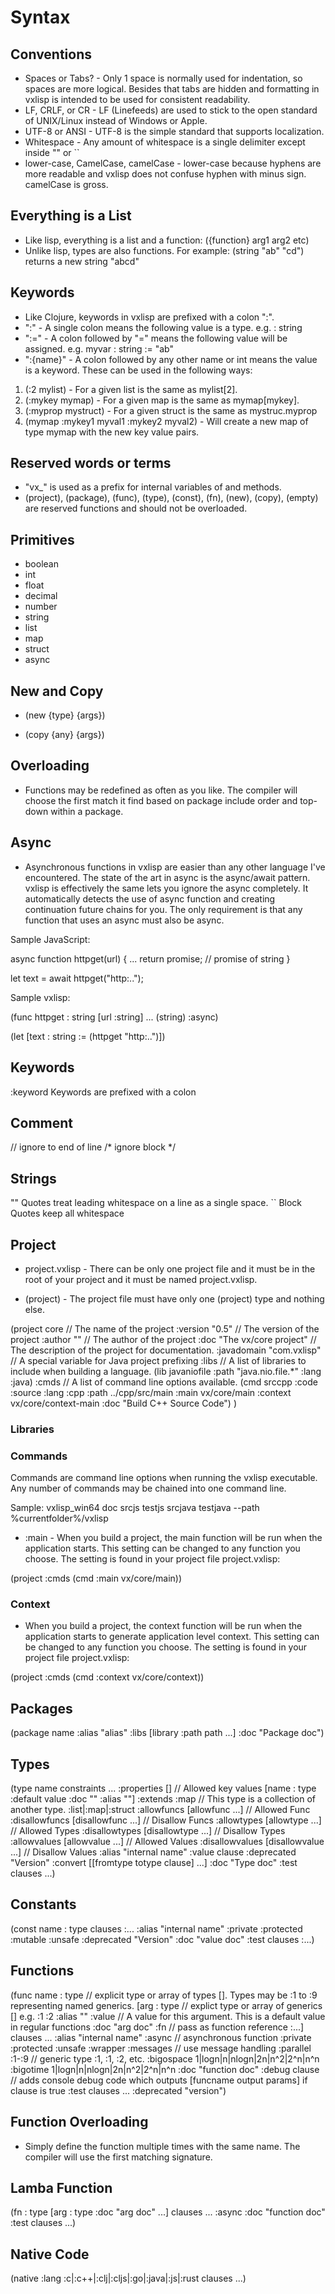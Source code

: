 # Syntax

## Conventions

* Spaces or Tabs? - Only 1 space is normally used for indentation, so spaces are more logical. Besides that tabs are hidden and formatting in vxlisp is intended to be used for consistent readability.
* LF, CRLF, or CR - LF (Linefeeds) are used to stick to the open standard of UNIX/Linux instead of Windows or Apple.
* UTF-8 or ANSI - UTF-8 is the simple standard that supports localization.
* Whitespace - Any amount of whitespace is a single delimiter except inside "" or ``
* lower-case, CamelCase, camelCase - lower-case because hyphens are more readable and vxlisp does not confuse hyphen with minus sign. camelCase is gross.

## Everything is a List

* Like lisp, everything is a list and a function: ({function} arg1 arg2 etc)
* Unlike lisp, types are also functions. For example: (string "ab" "cd") returns a new string "abcd"

## Keywords

* Like Clojure, keywords in vxlisp are prefixed with a colon ":".
* ":" - A single colon means the following value is a type. e.g. : string
* ":=" - A colon followed by "=" means the following value will be assigned. e.g. myvar : string := "ab"
* ":{name}" - A colon followed by any other name or int means the value is a keyword. These can be used in the following ways:

1. (:2 mylist) - For a given list is the same as mylist[2].
2. (:mykey mymap) - For a given map is the same as mymap[mykey].
3. (:myprop mystruct) - For a given struct is the same as mystruc.myprop
4. (mymap :mykey1 myval1 :mykey2 myval2) - Will create a new map of type mymap with the new key value pairs.

## Reserved words or terms

* "vx_" is used as a prefix for internal variables of and methods.
* (project), (package), (func), (type), (const), (fn), (new), (copy), (empty) are reserved functions and should not be overloaded.

## Primitives

* boolean
* int
* float
* decimal
* number
* string
* list
* map
* struct
* async

## New and Copy

* (new {type} {args})

* (copy {any} {args})

## Overloading

* Functions may be redefined as often as you like. The compiler will choose the first match it find based on package include order and top-down within a package.

## Async

* Asynchronous functions in vxlisp are easier than any other language I've encountered. The state of the art in async is the async/await pattern. vxlisp is effectively the same lets you ignore the async completely. It automatically detects the use of async function and creating continuation future chains for you. The only requirement is that any function that uses an async must also be async.

Sample JavaScript:

async function httpget(url) {
...
  return promise; // promise of string
}

let text = await httpget("http:..");

Sample vxlisp:

(func httpget : string
 [url :string]
 ...
 (string)
:async)

(let
 [text : string := (httpget "http:..")])

## Keywords

:keyword
Keywords are prefixed with a colon

## Comment

// ignore to end of line
/* ignore block */

## Strings

"" Quotes treat leading whitespace on a line as a single space.
`` Block Quotes keep all whitespace

## Project

* project.vxlisp - There can be only one project file and it must be in the root of your project and it must be named project.vxlisp.

* (project) - The project file must have only one (project) type and nothing else.

(project core                      // The name of the project
 :version    "0.5"                 // The version of the project
 :author     ""                    // The author of the project
 :doc        "The vx/core project" // The description of the project for documentation.
 :javadomain "com.vxlisp"          // A special variable for Java project prefixing
 :libs                             // A list of libraries to include when building a language.
  (lib javaniofile
   :path "java.nio.file.*"
   :lang :java)
 :cmds                             // A list of command line options available.
  (cmd srccpp
   :code    :source
   :lang    :cpp
   :path    ../cpp/src/main
   :main    vx/core/main
   :context vx/core/context-main
   :doc     "Build C++ Source Code")
)

### Libraries

### Commands

Commands are command line options when running the vxlisp executable. Any number of commands may be chained into one command line.

Sample:
vxlisp_win64 doc srcjs testjs srcjava testjava --path %currentfolder%/vxlisp

* :main - When you build a project, the main function will be run when the application starts. This setting can be changed to any function you choose. The setting is found in your project file project.vxlisp:

(project
 :cmds
  (cmd
   :main vx/core/main))

### Context

* When you build a project, the context function will be run when the application starts to generate application level context. This setting can be changed to any function you choose. The setting is found in your project file project.vxlisp:

(project
 :cmds
  (cmd
   :context vx/core/context))

## Packages

(package name
 :alias "alias"
 :libs  [library :path path ...]
 :doc "Package doc")

## Types

(type name
 constraints  ...
 :properties       [] // Allowed key values [name : type :default value :doc "" :alias ""]
 :extends          :map // This type is a collection of another type. :list|:map|:struct
 :allowfuncs     [allowfunc ...] // Allowed Func
 :disallowfuncs  [disallowfunc ...] // Disallow Funcs
 :allowtypes     [allowtype ...] // Allowed Types
 :disallowtypes  [disallowtype ...] // Disallow Types
 :allowvalues    [allowvalue ...] // Allowed Values
 :disallowvalues [disallowvalue ...] // Disallow Values
 :alias            "internal name"
 :value            clause
 :deprecated       "Version"
 :convert          [[fromtype totype clause] ...]
 :doc              "Type doc"
 :test             clauses ...)

## Constants

(const name : type
 clauses :...
 :alias      "internal name"
 :private
 :protected
 :mutable
 :unsafe
 :deprecated "Version"
 :doc        "value doc"
 :test       clauses :...)

## Functions

(func name : type // explicit type or array of types []. Types may be :1 to :9 representing named generics.
 [arg : type // explict type or array of generics [] e.g. :1 :2
  :alias      ""
  :value      // A value for this argument. This is a default value in regular functions
  :doc        "arg doc"
  :fn         // pass as function reference
  :...]
 clauses ...
 :alias       "internal name"
 :async       // asynchronous function
 :private
 :protected
 :unsafe
 :wrapper
 :messages    // use message handling
 :parallel
 :1-:9        // generic type :1, :1, :2, etc.
 :bigospace     1|logn|n|nlogn|2n|n^2|2^n|n^n
 :bigotime      1|logn|n|nlogn|2n|n^2|2^n|n^n
 :doc         "function doc"
 :debug       clause // adds console debug code which outputs [funcname output params] if clause is true
 :test        clauses ...
 :deprecated  "version")

## Function Overloading

* Simply define the function multiple times with the same name. The compiler will use the first matching signature.

## Lamba Function

(fn : type
 [arg : type :doc "arg doc" ...]
 clauses ...
 :async
 :doc "function doc"
 :test clauses ...)

## Native Code

(native :lang :c|:c++|:clj|:cljs|:go|:java|:js|:rust clauses ...)
